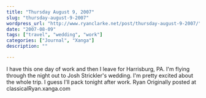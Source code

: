 ```yaml
---
title: "Thursday August 9, 2007"
slug: "thursday-august-9-2007"
wordpress_url: "http://www.ryanclarke.net/post/thursday-august-9-2007/"
date: "2007-08-09"
tags: ["travel", "wedding", "work"]
categories: ["Journal", "Xanga"]
description: ""

---
```


I have this one day of work and then I leave for Harrisburg, PA. I'm flying through the night out to Josh Strickler's wedding. I'm pretty excited about the whole trip. I guess I'll pack tonight after work.
Ryan
Originally posted at classicalRyan.xanga.com
